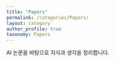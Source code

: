 ```yaml
---
title: "Papers"
permalink: /categories/Papers/
layout: category
author_profile: true
taxonomy: Papers
---
```


AI 논문을 바탕으로 지식과 생각을 정리합니다.